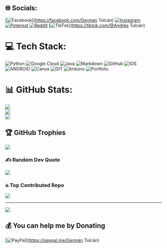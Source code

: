 
## 🌐 Socials:
[![Facebook](https://img.shields.io/badge/Facebook-%231877F2.svg?logo=Facebook&logoColor=white)](https://facebook.com/German Tulcán) [![Instagram](https://img.shields.io/badge/Instagram-%23E4405F.svg?logo=Instagram&logoColor=white)](https://instagram.com/4NDRES_Tulcan) [![Pinterest](https://img.shields.io/badge/Pinterest-%23E60023.svg?logo=Pinterest&logoColor=white)](https://pinterest.com/sherman.23) [![Reddit](https://img.shields.io/badge/Reddit-%23FF4500.svg?logo=Reddit&logoColor=white)](https://reddit.com/user/German23) [![TikTok](https://img.shields.io/badge/TikTok-%23000000.svg?logo=TikTok&logoColor=white)](https://tiktok.com/@Andrés Tulcán) 

# 💻 Tech Stack:
![Python](https://img.shields.io/badge/python-3670A0?style=for-the-badge&logo=python&logoColor=ffdd54) ![Google Cloud](https://img.shields.io/badge/Google%20Cloud-%234285F4.svg?style=for-the-badge&logo=google-cloud&logoColor=white) ![Java](https://img.shields.io/badge/java-%23ED8B00.svg?style=for-the-badge&logo=java&logoColor=white) ![Markdown](https://img.shields.io/badge/markdown-%23000000.svg?style=for-the-badge&logo=markdown&logoColor=white) ![GitHub](https://img.shields.io/badge/GitHub-%23121011.svg?style=for-the-badge&logo=github&logoColor=white) ![IOS](https://img.shields.io/badge/IOS-%2320232a.svg?style=for-the-badge&logo=apple&logoColor=white) ![ANDROID](https://img.shields.io/badge/android-%2320232a.svg?style=for-the-badge&logo=android&logoColor=%a4c639) ![Canva](https://img.shields.io/badge/Canva-%2300C4CC.svg?style=for-the-badge&logo=Canva&logoColor=white) ![GIT](https://img.shields.io/badge/Git-fc6d26?style=for-the-badge&logo=git&logoColor=white) ![Arduino](https://img.shields.io/badge/-Arduino-00979D?style=for-the-badge&logo=Arduino&logoColor=white) ![Portfolio](https://img.shields.io/badge/Portfolio-%23000000.svg?style=for-the-badge&logo=firefox&logoColor=#FF7139)
# 📊 GitHub Stats:
![](https://github-readme-stats.vercel.app/api?username=AndresCifu13&theme=dark&hide_border=true&include_all_commits=false&count_private=false)<br/>
![](https://github-readme-streak-stats.herokuapp.com/?user=AndresCifu13&theme=dark&hide_border=true)<br/>
![](https://github-readme-stats.vercel.app/api/top-langs/?username=AndresCifu13&theme=dark&hide_border=true&include_all_commits=false&count_private=false&layout=compact)

## 🏆 GitHub Trophies
![](https://github-profile-trophy.vercel.app/?username=AndresCifu13&theme=radical&no-frame=false&no-bg=true&margin-w=4)

### ✍️ Random Dev Quote
![](https://quotes-github-readme.vercel.app/api?type=horizontal&theme=tokyonight)

### 🔝 Top Contributed Repo
![](https://github-contributor-stats.vercel.app/api?username=AndresCifu13&limit=5&theme=dark&combine_all_yearly_contributions=true)

---
[![](https://visitcount.itsvg.in/api?id=AndresCifu13&icon=0&color=0)](https://visitcount.itsvg.in)

  ## 💰 You can help me by Donating
  [![PayPal](https://img.shields.io/badge/PayPal-00457C?style=for-the-badge&logo=paypal&logoColor=white)](https://paypal.me/Germán Tulcán) 

  
<!-- Proudly created with GPRM ( https://gprm.itsvg.in ) -->
